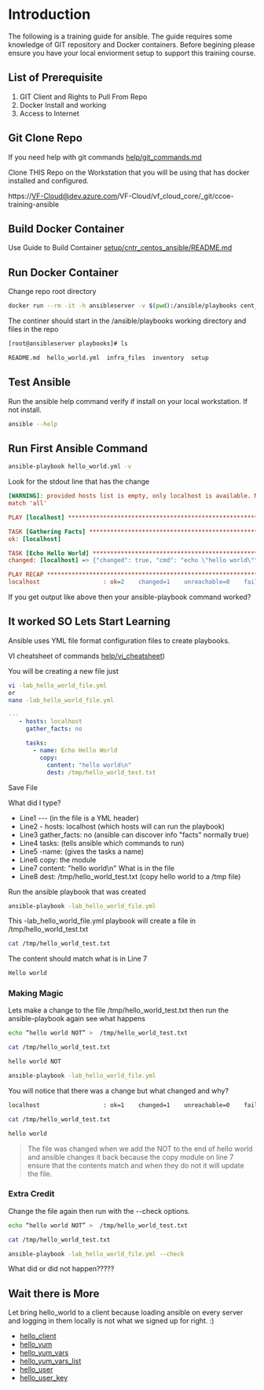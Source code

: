 # Introduction

The following is a training guide for ansible.  The guide requires some knowledge of GIT repository and Docker containers. Before begining please ensure you have your local enviorment setup to support this training course.

## List of Prerequisite

1. GIT Client and Rights to Pull From Repo
1. Docker Install and working
1. Access to Internet

## Git Clone Repo

If you need help with git commands [help/git_commands.md](help/git_commands.md)

Clone THIS Repo on the Workstation that you will be using that has docker installed and configured.

https://VF-Cloud@dev.azure.com/VF-Cloud/vf_cloud_core/_git/ccoe-training-ansible


## Build Docker Container 

Use Guide to Build Container [setup/cntr_centos_ansible/README.md](setup/cntr_centos_ansible/README.md) 

## Run Docker Container

Change repo root directory

```bash
docker run --rm -it -h ansibleserver -v $(pwd):/ansible/playbooks cent_ansible bash
```

The continer should start in the /ansible/playbooks working directory and files in the repo

```bash
[root@ansibleserver playbooks]# ls
```

```bash
README.md  hello_world.yml  infra_files  inventory  setup 
```

## Test Ansible

Run the ansible help command verify if install on your local workstation.  If not install.

```bash
ansible --help
```

## Run First Ansible Command

```bash
ansible-playbook hello_world.yml -v
```

Look for the stdout line that has the change

```ini
[WARNING]: provided hosts list is empty, only localhost is available. Note that the implicit localhost does not
match 'all'

PLAY [localhost] ****************************************************************************************************

TASK [Gathering Facts] **********************************************************************************************
ok: [localhost]

TASK [Echo Hello World] *********************************************************************************************
changed: [localhost] => {"changed": true, "cmd": "echo \"hello world\"", "delta": "0:00:00.107958", "end": "2021-02-18 22:37:46.404767", "rc": 0, "start": "2021-02-18 22:37:46.296809", "stderr": "", "stderr_lines": [], "stdout": "hello world", "stdout_lines": ["hello world"]}

PLAY RECAP **********************************************************************************************************
localhost                  : ok=2    changed=1    unreachable=0    failed=0    skipped=0    rescued=0    ignored=0   

```

If you get output like above then your ansible-playbook command worked?

## It worked SO Lets Start Learning

Ansible uses YML file format configuration files to create playbooks.

VI cheatsheet of commands [help/vi_cheatsheet](help/vi_cheatsheet.md)) 

You will be creating a new file just 

```bash
vi -lab_hello_world_file.yml
or 
nano -lab_hello_world_file.yml
```

```yaml
---
   - hosts: localhost
     gather_facts: no

     tasks:
       - name: Echo Hello World
         copy: 
           content: "hello world\n" 
           dest: /tmp/hello_world_test.txt

```

Save File 

What did I type? 

* Line1 --- (in the file is a YML header)
* Line2 - hosts: localhost (which hosts will can run the playbook)
* Line3 gather_facts: no (ansible can discover info "facts" normally true)
* Line4 tasks: (tells ansible which commands to run)
* Line5 -name: (gives the tasks a name)
* Line6 copy: the module
* Line7 content: "hello world\n" What is in the file
* Line8 dest: /tmp/hello_world_test.txt (copy hello world to a /tmp file)

Run the ansible playbook that was created

```bash
ansible-playbook -lab_hello_world_file.yml
```

This -lab_hello_world_file.yml playbook will create a file in /tmp/hello_world_test.txt

```bash
cat /tmp/hello_world_test.txt
```

The content should match what is in Line 7

```bash
Hello world
```

### Making Magic

Lets make a change to the file /tmp/hello_world_test.txt then run the ansible-playbook again see what happens

```bash
echo “hello world NOT” >  /tmp/hello_world_test.txt
```

```bash
cat /tmp/hello_world_test.txt
```

```bash
hello world NOT
```

```bash
ansible-playbook -lab_hello_world_file.yml
```

You will notice that there was a change but what changed and why?

```bash
localhost                  : ok=1    changed=1    unreachable=0    failed=0
```

```bash
cat /tmp/hello_world_test.txt
```

```bash
hello world
```

> The file was changed when we add the NOT to the end of hello world and ansible changes it back because the copy module on line 7 ensure that the contents match and when they do not it will update the file.

### Extra Credit

Change the file again then run with the --check options.

```bash
echo “hello world NOT” >  /tmp/hello_world_test.txt
```

```bash
cat /tmp/hello_world_test.txt
```

```bash
ansible-playbook -lab_hello_world_file.yml --check
```

What did or did not happen?????

## Wait there is More

Let bring hello_world to a client because loading ansible on every server and logging in them locally is not what we signed up for right.  :)

* [hello_client](LABS/1.hello_client/README.md)
* [hello_yum](LABS/2.hello_yum/README.md)
* [hello_yum_vars](LABS/3.hello_yum_vars/README.md)
* [hello_yum_vars_list](LABS/4.hello_yum_vars_list/README.md)
* [hello_user](LABS/5.hello_user/README.md)
* [hello_user_key](LABS/6.hello_user_key/README.md)
